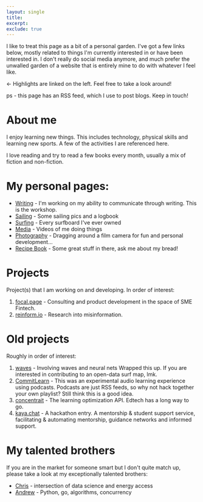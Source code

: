 ```yaml
---
layout: single
title: 
excerpt: 
exclude: true
---
```


I like to treat this page as a bit of a personal garden. I've got a few links below, mostly related to things I'm currently interested in or have been interested in. I don't really do social media anymore, and much prefer the unwalled garden of a website that is entirely mine to do with whatever I feel like.

<- Highlights are linked on the left. Feel free to take a look around!

ps - this page has an RSS feed, which I use to post blogs. Keep in touch!

# About me

I enjoy learning new things. This includes technology, physical skills and learning new sports. A few of the activities I are referenced here.

I love reading and try to read a few books every month, usually a mix of fiction and non-fiction.

# My personal pages:

* [Writing](/writing/writing/) - I'm working on my ability to communicate through writing. This is the workshop. 
* [Sailing](/about/sailing/) - Some sailing pics and a logbook
* [Surfing](/about/surfing/) - Every surfboard I've ever owned
* [Media](/about/media/) - Videos of me doing things
* [Photography](https://film.rdrn.dev/film) - Dragging around a film camera for fun and personal development...
* [Recipe Book](https://food.rdrn.dev/) - Some great stuff in there, ask me about my bread!

# Projects

Project(s) that I am working on and developing. In order of interest:
1. [focal.page](https://focal.page) - Consulting and product development in the space of SME Fintech.
1. [reinform.io](http://reinform.io) - Research into misinformation.

# Old projects

Roughly in order of interest:
1. [waves](http://rdrn.com/waves) - Involving waves and neural nets Wrapped this up. If you are interested in contributing to an open-data surf map, lmk.
1. [CommitLearn](https://mattarderne.github.io/CommitLearn/) - This was an experimental audio learning experience using podcasts. Podcasts are just RSS feeds, so why not hack together your own playlist? Still think this is a good idea.
1. [concentrait](https://mattarderne.github.io/concentrait/) - The learning optimization API. Edtech has a long way to go.
1. [kaya.chat](https://mattarderne.github.io/kaya.chat/) - A hackathon entry. A mentorship & student support service, facilitating & automating mentorship, guidance networks and informed support. 

# My talented brothers

If you are in the market for someone smart but I don't quite match up, please take a look at my exceptionally talented brothers:

* [Chris](https://rdrn.me/) - intersection of data science and energy access
* [Andrew](https://github.com/zoomie) - Python, go, algorithms, concurrency 